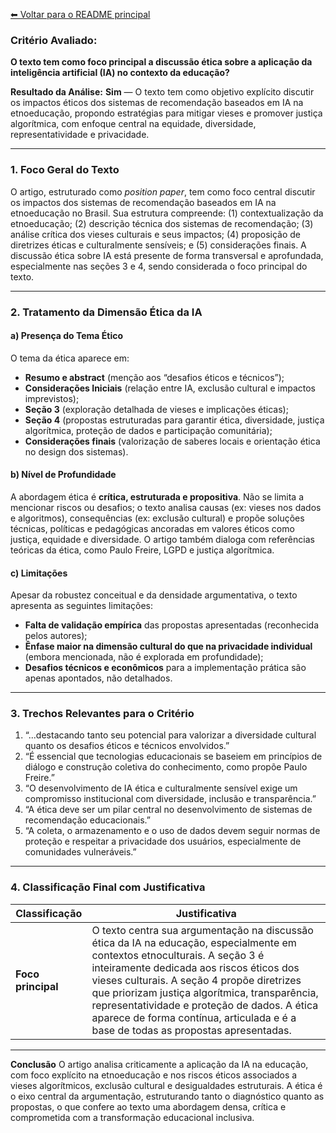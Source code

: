 [⬅ Voltar para o README principal](./README.md)

### **Critério Avaliado:**

**O texto tem como foco principal a discussão ética sobre a aplicação da inteligência artificial (IA) no contexto da educação?**

**Resultado da Análise:**
**Sim** — O texto tem como objetivo explícito discutir os impactos éticos dos sistemas de recomendação baseados em IA na etnoeducação, propondo estratégias para mitigar vieses e promover justiça algorítmica, com enfoque central na equidade, diversidade, representatividade e privacidade.

---

### **1. Foco Geral do Texto**

O artigo, estruturado como *position paper*, tem como foco central discutir os impactos dos sistemas de recomendação baseados em IA na etnoeducação no Brasil. Sua estrutura compreende: (1) contextualização da etnoeducação; (2) descrição técnica dos sistemas de recomendação; (3) análise crítica dos vieses culturais e seus impactos; (4) proposição de diretrizes éticas e culturalmente sensíveis; e (5) considerações finais. A discussão ética sobre IA está presente de forma transversal e aprofundada, especialmente nas seções 3 e 4, sendo considerada o foco principal do texto.

---

### **2. Tratamento da Dimensão Ética da IA**

#### a) **Presença do Tema Ético**

O tema da ética aparece em:

* **Resumo e abstract** (menção aos “desafios éticos e técnicos”);
* **Considerações Iniciais** (relação entre IA, exclusão cultural e impactos imprevistos);
* **Seção 3** (exploração detalhada de vieses e implicações éticas);
* **Seção 4** (propostas estruturadas para garantir ética, diversidade, justiça algorítmica, proteção de dados e participação comunitária);
* **Considerações finais** (valorização de saberes locais e orientação ética no design dos sistemas).

#### b) **Nível de Profundidade**

A abordagem ética é **crítica, estruturada e propositiva**. Não se limita a mencionar riscos ou desafios; o texto analisa causas (ex: vieses nos dados e algoritmos), consequências (ex: exclusão cultural) e propõe soluções técnicas, políticas e pedagógicas ancoradas em valores éticos como justiça, equidade e diversidade. O artigo também dialoga com referências teóricas da ética, como Paulo Freire, LGPD e justiça algorítmica.

#### c) **Limitações**

Apesar da robustez conceitual e da densidade argumentativa, o texto apresenta as seguintes limitações:

* **Falta de validação empírica** das propostas apresentadas (reconhecida pelos autores);
* **Ênfase maior na dimensão cultural do que na privacidade individual** (embora mencionada, não é explorada em profundidade);
* **Desafios técnicos e econômicos** para a implementação prática são apenas apontados, não detalhados.

---

### **3. Trechos Relevantes para o Critério**

1. “...destacando tanto seu potencial para valorizar a diversidade cultural quanto os desafios éticos e técnicos envolvidos.”
2. “É essencial que tecnologias educacionais se baseiem em princípios de diálogo e construção coletiva do conhecimento, como propõe Paulo Freire.”
3. “O desenvolvimento de IA ética e culturalmente sensível exige um compromisso institucional com diversidade, inclusão e transparência.”
4. “A ética deve ser um pilar central no desenvolvimento de sistemas de recomendação educacionais.”
5. “A coleta, o armazenamento e o uso de dados devem seguir normas de proteção e respeitar a privacidade dos usuários, especialmente de comunidades vulneráveis.”

---

### **4. Classificação Final com Justificativa**

| **Classificação**  | **Justificativa**                                                                                                                                                                                                                                                                                                                                                                                            |
| ------------------ | ------------------------------------------------------------------------------------------------------------------------------------------------------------------------------------------------------------------------------------------------------------------------------------------------------------------------------------------------------------------------------------------------------------ |
| **Foco principal** | O texto centra sua argumentação na discussão ética da IA na educação, especialmente em contextos etnoculturais. A seção 3 é inteiramente dedicada aos riscos éticos dos vieses culturais. A seção 4 propõe diretrizes que priorizam justiça algorítmica, transparência, representatividade e proteção de dados. A ética aparece de forma contínua, articulada e é a base de todas as propostas apresentadas. |

---

**Conclusão**
O artigo analisa criticamente a aplicação da IA na educação, com foco explícito na etnoeducação e nos riscos éticos associados a vieses algorítmicos, exclusão cultural e desigualdades estruturais. A ética é o eixo central da argumentação, estruturando tanto o diagnóstico quanto as propostas, o que confere ao texto uma abordagem densa, crítica e comprometida com a transformação educacional inclusiva.
